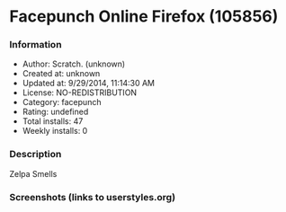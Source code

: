 # Facepunch Online Firefox (105856)

### Information
- Author: Scratch. (unknown)
- Created at: unknown
- Updated at: 9/29/2014, 11:14:30 AM
- License: NO-REDISTRIBUTION
- Category: facepunch
- Rating: undefined
- Total installs: 47
- Weekly installs: 0


### Description
Zelpa Smells


### Screenshots (links to userstyles.org)



